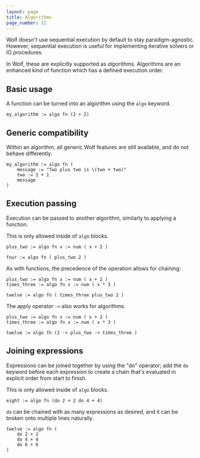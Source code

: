 ```yaml
---
layout: page
title: Algorithms
page_number: 12
---
```


Wolf doesn't use sequential execution by default to stay paradigm-agnostic.
However, sequential execution is useful for implementing iterative solvers or IO
procedures.

In Wolf, these are explicitly supported as *algorithms*. Algorithms are an
enhanced kind of function which has a defined execution order.

## Basic usage

A function can be turned into an algorithm using the `algo` keyword.

```
my_algorithm := algo fn (2 + 2)
```

## Generic compatibility

Within an algorithm, all generic Wolf features are still available, and do not
behave differently.

```
my_algorithm := algo fn (
	message := "Two plus two is \(two + two)"
	two := 1 + 1
	message
)
```

## Execution passing

Execution can be passed to another algorithm, similarly to applying a function.

This is only allowed inside of `algo` blocks.

```
plus_two := algo fn x := num ( x + 2 )

four := algo fn ( plus_two 2 )
```

As with functions, the precedence of the operation allows for chaining:

```
plus_two := algo fn x := num ( x + 2 )
times_three := algo fn x := num ( x * 3 )

twelve := algo fn ( times_three plus_two 2 )
```

The apply operator `->` also works for algorithms.

```
plus_two := algo fn x := num ( x + 2 )
times_three := algo fn x := num ( x * 3 )

twelve := algo fn (2 -> plus_two -> times_three )
```

## Joining expressions

Expressions can be joined together by using the "do" operator; add the `do`
keyword before each expression to create a chain that's evaluated in explicit
order from start to finish.

This is only allowed inside of `algo` blocks.

```
eight := algo fn (do 2 + 2 do 4 + 4)
```

`do` can be chained with as many expressions as desired, and it can be broken
onto multiple lines naturally.

```
twelve := algo fn (
	do 2 + 2 
	do 4 + 4
	do 6 + 6
)
```
